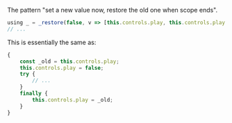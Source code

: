 The pattern "set a new value now, restore the old one when scope ends".

```js
using _ = _restore(false, v => [this.controls.play, this.controls.play = v]);
// ...
```

This is essentially the same as:

```js
{
    const _old = this.controls.play;
    this.controls.play = false;
    try {
        // ...
    }
    finally {
        this.controls.play = _old;
    }
}
```
